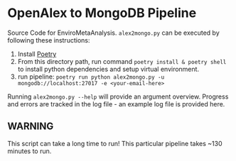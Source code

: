 # OpenAlex to MongoDB Pipeline

Source Code for EnviroMetaAnalysis. `alex2mongo.py` can be executed by following these instructions:

1. Install [Poetry](https://python-poetry.org/docs/)
2. From this directory path, run command `poetry install & poetry shell` to install python dependencies and setup virtual environment. 
3. run pipeline: `poetry run python alex2mongo.py -u mongodb://localhost:27017 -e <your-email-here>`

Running `alex2mongo.py --help` will provide an argument overview. Progress and errors are tracked in the log file - an example log file is provided here. 

## **WARNING**

This script can take a long time to run! This particular pipeline takes ~130 minutes to run.

